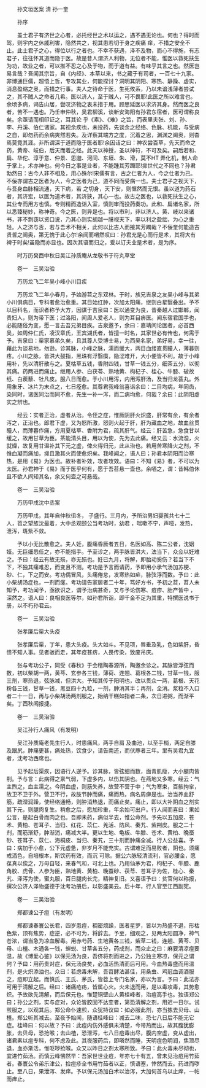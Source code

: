 <!-- { "loadSidebar": true } -->


　　孙文垣医案 清 孙一奎

　　孙序

　　盖士君子有济世之心者，必托经世之术以运之，遇不遇无论也。何也？得时而驾，则宇内之休戚利害，隐然共之，视其患若切于身之疾痛 痒，不措之安全不止。此士君子之心，得位以行之者也。不幸不获遇，泽不及物，而心不得施，有志君子，往往怀其道而隐于医。故是昔人谓济人利物，无位者不能，惟医以救死扶生为功，故业之者，可以推不忍之心及于物，而于道有益。有味乎其言之也。然医岂易言哉？吾闻其宗旨，自《内经》、本草以来，书之藏于有司者，一百七十九家。非博通巨儒，超悟上哲，专攻其业，何能探讨？洞明其阴阳、寒热、静躁、虚实，消息盈缩之奥，而措之行事。夫人之待命于医，生死攸系，乃以未谙浅薄者尝试之，其不贼人之命者几希。医以济人，至于贼人，可不畏耶!此医之所以难言也。余顷多病，谒告山居，尝叹济物之衷未措于用。顾思延医以求济其身。然而医之良者，苦不一遇也。乃壬申仲秋，吴君柳溪，谈新安海阳有孙君东宿者，医可谓称良矣。余亟请而相印证之，耳其论 乎《素》、《难》之旨，而表里夫张、刘、孙、李、丹溪、伯仁诸家。其视余疾也，未投药，先谈余之经络、色脉、机能，与受病之自，即勿药而余病爽然若失。及详察其端方之度，沉着之思，渊渊之阃奥，则杳焉莫竟其涯。非所谓深于道而隐于医者耶!余因诘之曰：神农尝百草，先天而命之药，黄帝、岐伯，后天而着之经。此天以神授，圣以神符，不可及矣。嗣后若和、扁、华佗、淳于意、仲景、思邈、河间、东垣、朱、滑，莫不HT 弄化机，制人命于掌上，术亦神也。何今日之事是业者，不能踵其芳躅耶!抑世代之不同也？孙君勃然曰：古今人非不相及，用心殊尔!宋儒有言，古之仁者为人，今之仕者为己。不佞亦谓古之医者为人，今之医者为己，道不同而受病一也。夫士君子之视天下，与吾身血脉相流通，天下病，若 之切身，天下安，则惬然而无恨。虽以道为药石者，其济宏，以医为道术者，其济狭，其心一也。故古之医也，以救死扶生之心，其业专而用方也慎。专则精而造诣入室，慎则审而投药奏功。此和、扁诸名家，所以悉臻秘妙，称神奇。今之医，则异是也。将以市利，非以济人。黄、岐以来诸书，非不剽窃以资口说，乃其心则实胡越一膜视天下，率以利之盈绌，为心之重轻。人之济与否，若与吾术不相关，此何以比古人而接其芳躅哉？不佞奎何能造古贤哲之阃奥，第无愧于此心尔!余闻而喟然叹曰：孙君充是心而行是术，其将大有裨于时矣!虽隐而亦显也。因次其语而归之，爰以订夫业是术者，是为序。

　　时万历癸酉中秋日吴江孙质庵从龙敬书于符丸草堂

　　卷一　三吴治验

　　万历龙飞二年吴小峰小川目疾

　　万历龙飞二年小春月，予始游苕之东双林。于时，族兄吉泉之友吴小峰与其弟小川俱病目，专科者愈治愈重。其目始红肿，次加太阳痛，继则白星翳叠出。予不以目科名，而识者称予大方，因谋于吉泉曰：医以通变为良，昔秦越人过邯郸，闻贵妇人，则为带下医；过洛阳，闻周人爱老人，则为耳目痹医。闻东宿君国手也，必能随俗为变，愿一言去吾兄弟目疾。吉泉邀予，余曰：嘉靖间论医者，必首西吴，如周仲仁氏，凌汉章氏，王宾湖氏者，皆擅一时名，其家世必有传也，何需于予。吉泉曰：渠家慕弟久矣，且其尊人受博士易，为西吴名家，弟好易，幸一往，藉此为谈易地，勿逊。诊其脉，小峰之脉，濡而缓大，两目血缕直贯瞳人，薄暮则疼。小川之脉，皆洪大鼓指，黑珠有浮翳瘼，隐涩难开，大小便皆不利。故于小峰用补，先以清肝散与之。夏枯草五钱，香附四钱，甘草一钱五分，细茶五分，以彻其痛。药两进而痛止。继用人参、白茯苓、熟地黄、枸杞子、桂心、牛膝、破故纸、白蒺藜、牡凡皮。服八日而愈。于小川用泻，内用泻肝汤，及当归龙荟丸。外用象牙、冰片为末点之，七日痊愈。其尊君我峰翁喜诣余曰：二目均病，年同齿，染同时，诸医同治而同不愈，先生一补一泻，而二病均愈，何哉？余曰：此阴阳虚实之辨也。

　　经云：实者正治，虚者从治。令侄之症，惟厥阴肝火炽盛，肝常有余，有余者泻之，正治也。郎君下虚，又为怒所激，怒则火起于肝，肝为藏血之地，故血丝贯瞳人，而薄暮作痛，方用夏枯草、香附为君，疏其肝气。经云：肝苦急，急食甘以缓之，故用甘草为臣。茶能清头目，用以为使，先为去此痛。经又云：水流湿，火就燥，故复用甘温补其下元之虚，俾火得归元，此从治也。若用苦寒降火之剂，不惟血凝而痛加，抑且激其火而使愈炽矣。我峰闻之，语人曰；孙君本阴阳而治寒热，是用《易》为医也。故补者补效，攻者攻效。语曰：不知《易》者，不可以为太医。孙君神于《易》而于医乎何有，愿于吾苕悬一壶也。余哂之，谓：昔韩伯休且不欲人间知其名，余又何壶之可悬哉。

　　卷一　三吴治验

　　万历甲戌沈中丞案

　　万历甲戌，其年自仲秋徂冬， 子盛行。三月内，予所治男妇婴孩共七十二人，苕之望族沈最着，大中丞观颐公当考功时，幼君 ，喘嗽不宁，声哑，发热，泄泻，斑紫不敛。

　　予以小无比散愈之。夫人妊，腹痛昏厥者五日，名医如高、陈二公者，沈姻娅。无巨细悉任之，亦不能措手。予至诊之，两手脉皆洪大，法当下，众佥以妊难之。予曰：经云有故无殒，亦无殒也。妊已九月，将解，即胎动奚伤？若当下不下，不独其痛难忍，而变且不测。考功是予言而请药，予即用小承气汤加苏梗、砂、仁，下之而安。考功偶冒风，头痛倦怠，发寒热如疟，脉弦浮而数。予曰：此小柴胡汤症也，一剂而瘥。考功请告家居者二十年，笃好方书，予初之苕，苕人未知予，考功闻予，亟欲识之，谓予治病甚奇，又与予论伤寒、痘疹、胎产皆中 ，深然之。语人曰：良相良医等尔，如孙君所诣，即千金不足为其重，特撰医说书于册，以不朽孙君云。

　　卷一　三吴治验

　　张孝廉后渠大头疫

　　张孝廉后渠，丁年，患大头疫。头大如斗。不见项，唇垂及乳，色如紫肝，昏愦不知人事。见者骇而走，其年疫甚疠，人畏传染，致废吊庆。

　　张与考功公子，同受《春秋》于会稽陶春源所，陶邀余诊之。其脉皆浮弦而数，初以柴胡一两，黄芩、玄参各三钱，薄荷、连翘、葛根各二钱，甘草一钱，服三剂，寒热退，弦脉减，但洪大。予知其传于阳明也，改以贯众一两，葛根、天花粉各三钱，甘草一钱，黑豆四十九粒，一剂，肿消其半；再剂，全消。浆粒不入口者二十一日，再与小柴胡汤两剂服之，始纳干糕如指者二条，次日进粥，而渐平矣。丁酉秋闱报捷。

　　卷一　三吴治验

　　吴江孙行人痛风（有发明）

　　吴江孙质庵老先生行人，时患痛风，两手自肩 及曲池，以至手梢，两足自膝及跟尻，肿痛更甚，痛处热，饮食少，请告南还，而伏蓐者三年。里有吴君九宜者，沈考功西席也。

　　见予起后渠疾，因语行人逆予。诊其脉，皆弦细而数，面青肌瘦，大小腿肉皆削。予与言：此病得之禀气弱，下虚多内，以伤其阴也。在燕地又多寒。经云：气主煦之，血主濡之。今阴血虚，则筋失养，故营不营于中；气为寒束，百骸拘挛，故卫不卫于外。营卫不行，故肢节肿而痛，痛而热，病名周痹是也。治当养血舒筋，疏湿润躁，使经络通畅，则肿消热退，而痛止矣。痛止，即以大补阴血之剂实其下元，则腿肉复生。稍愈之后，愿加珍重，年余始可出户。行人闻而喜曰：果如公言，是起白骨而肉之也。吾即未药，病似半去，惟公命剂。予先以五加皮、苍术、黄柏、苍耳子、当归、红花、苡仁、羌活、防风、秦艽、紫荆皮。服之二十剂，而筋渐舒，肿渐消，痛减大半。更以生地、龟板、牛膝、苍术、黄柏、晚蚕砂、苍耳子、苡仁、海桐皮、当归、秦艽，三十剂而肿痛全减。行人公益喜。予曰：病加于小愈，公下元虚惫，非岁月不能充实。古谓难足而易败者，阴也。须痛戒洒色，自培根本，斯饮药有效，而沉 可除。据公六脉轻清流利，官必腰金，愿葆真以俟之，万毋自轻，来春气和，可北上也。乃用仙茅为君，枸杞子、牛膝、鹿角胶、虎骨、人参为臣，熟地黄、黄柏、晚蚕砂、茯苓、苍耳子为佐，桂心、秦艽、泽泻为使，蜜丸服，百日腿肉长完，精神复旧。又喜语予曰：贫官何以称报，撰次公济人泽物盛德于沈考功册后，以彰盛美云。后十年，行人官至江西副宪。

　　卷一　三吴治验

　　郑都谏公子痘（有发明）

　　郑都谏春寰公长君，四岁患痘，稠密烦躁，医者星罗，皆以为热盛不退，形枯色紫，顶有焦势，症逆，必不可为，将辞去。予至，细观之，见两太阳圆净，神气苍浓，谓当急为凉血解毒。用赤芍药、生地黄各三钱，紫草二钱，连翘、黄芩、贝母、山楂、木通各一钱，蝉蜕、甘草各五分，药成剂，而众止之曰：麻要清凉痘要温，故《博爱心鉴》以保元汤为良，吾侪将剂而进之，乃公独主寒凉，保元之谓何？予曰：用药贵对症，保元汤良矣，必血活热清而后可用。今血热毒盛而用温剂，是火炽添油也。众曰：若虑毒未解，吾苕酵法甚佳，用桑虫、鸡冠血调酒服之，痘即立起。而慎氏、王氏、茅氏，皆苕上专门名家，亦以为言。予曰：此法亦可用于清解之后。经曰：诸痛疮疡，皆属心火。火未退而用，是以毒攻毒，其势愈炽。予故欲先清解，而后保元也。惟楚铜壁山人黄桂峰者，治痘高手也。独语郑公曰；孙公之剂，实与症对，众论皆胶固不达变者，第恐清解之剂，用迟一日尔。试煎服之，以观其后。郑公命仆速煎，众犹持议曰：如必服此剂，亦当拣去贝母、山楂。郑公听其减去。至夜予始闻，随语桂峰曰：减去二味，恐七八日后不能无它症。桂峰曰：何以故？予曰：此痘内伤外感俱未清楚，今带热而出，故其腹犹膨胀，去贝母，恐抢喉；去山楂，恐泄泻，七八日痘毒出尽，腹内空虚，变从虚出，诸君素以痘专科，何不虑及此。其夜服药后，即嗒然而睡，天明痘色明润，焦顶尽退，血亦渐活，惟呕哕抢喉。众又以昨日之剂太寒所致。予曰：此火毒未尽彻也，宜进竹茹汤。而慎云峰怫然早：吾家世世业痘，年亦七十有五，曾未见治痘用竹茹者。春寰公令弟乐津公，捡痘疹全书用竹茹者以正，慎语塞，悻然而去。药进而哕止。至八日，果泄泻、发痒。予以保元汤加白术以治泻，大加何首乌以止痒，一帖而痒止。
